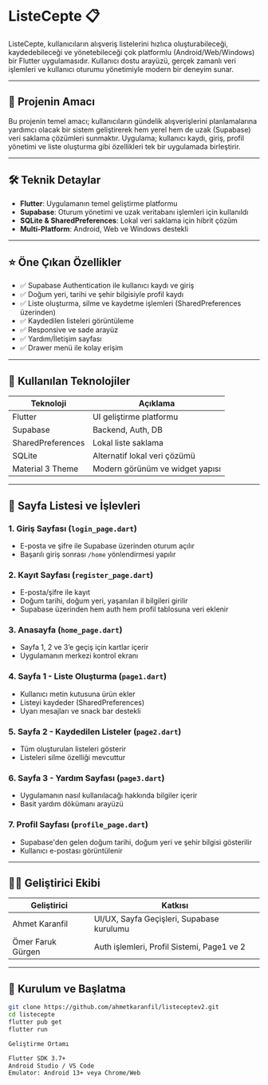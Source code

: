 # ListeCepte 📋

ListeCepte, kullanıcıların alışveriş listelerini hızlıca oluşturabileceği, kaydedebileceği ve yönetebileceği çok platformlu (Android/Web/Windows) bir Flutter uygulamasıdır. Kullanıcı dostu arayüzü, gerçek zamanlı veri işlemleri ve kullanıcı oturumu yönetimiyle modern bir deneyim sunar.

---

## 🧠 Projenin Amacı

Bu projenin temel amacı; kullanıcıların gündelik alışverişlerini planlamalarına yardımcı olacak bir sistem geliştirerek hem yerel hem de uzak (Supabase) veri saklama çözümleri sunmaktır. Uygulama; kullanıcı kaydı, giriş, profil yönetimi ve liste oluşturma gibi özellikleri tek bir uygulamada birleştirir.

---

## 🛠 Teknik Detaylar

- **Flutter**: Uygulamanın temel geliştirme platformu
- **Supabase**: Oturum yönetimi ve uzak veritabanı işlemleri için kullanıldı
- **SQLite & SharedPreferences**: Lokal veri saklama için hibrit çözüm
- **Multi-Platform**: Android, Web ve Windows destekli

---

## ⭐️ Öne Çıkan Özellikler

- ✅ Supabase Authentication ile kullanıcı kaydı ve giriş
- ✅ Doğum yeri, tarihi ve şehir bilgisiyle profil kaydı
- ✅ Liste oluşturma, silme ve kaydetme işlemleri (SharedPreferences üzerinden)
- ✅ Kaydedilen listeleri görüntüleme
- ✅ Responsive ve sade arayüz
- ✅ Yardım/İletişim sayfası
- ✅ Drawer menü ile kolay erişim

---

## 🧱 Kullanılan Teknolojiler

| Teknoloji             | Açıklama                                 |
|----------------------|------------------------------------------|
| Flutter              | UI geliştirme platformu                  |
| Supabase             | Backend, Auth, DB                        |
| SharedPreferences    | Lokal liste saklama                      |
| SQLite               | Alternatif lokal veri çözümü             |
| Material 3 Theme     | Modern görünüm ve widget yapısı          |

---

## 📂 Sayfa Listesi ve İşlevleri

### 1. Giriş Sayfası (`login_page.dart`)
- E-posta ve şifre ile Supabase üzerinden oturum açılır
- Başarılı giriş sonrası `/home` yönlendirmesi yapılır

### 2. Kayıt Sayfası (`register_page.dart`)
- E-posta/şifre ile kayıt
- Doğum tarihi, doğum yeri, yaşanılan il bilgileri girilir
- Supabase üzerinden hem auth hem profil tablosuna veri eklenir

### 3. Anasayfa (`home_page.dart`)
- Sayfa 1, 2 ve 3’e geçiş için kartlar içerir
- Uygulamanın merkezi kontrol ekranı

### 4. Sayfa 1 - Liste Oluşturma (`page1.dart`)
- Kullanıcı metin kutusuna ürün ekler
- Listeyi kaydeder (SharedPreferences)
- Uyarı mesajları ve snack bar destekli

### 5. Sayfa 2 - Kaydedilen Listeler (`page2.dart`)
- Tüm oluşturulan listeleri gösterir
- Listeleri silme özelliği mevcuttur

### 6. Sayfa 3 - Yardım Sayfası (`page3.dart`)
- Uygulamanın nasıl kullanılacağı hakkında bilgiler içerir
- Basit yardım dökümanı arayüzü

### 7. Profil Sayfası (`profile_page.dart`)
- Supabase'den gelen doğum tarihi, doğum yeri ve şehir bilgisi gösterilir
- Kullanıcı e-postası görüntülenir

---

## 🧑‍💻 Geliştirici Ekibi

| Geliştirici       | Katkısı                                    |
|-------------------|--------------------------------------------|
| Ahmet Karanfil    | UI/UX, Sayfa Geçişleri, Supabase kurulumu  |
| Ömer Faruk Gürgen | Auth işlemleri, Profil Sistemi, Page1 ve 2 |

---

## 🚀 Kurulum ve Başlatma

```bash
git clone https://github.com/ahmetkaranfil/listeceptev2.git
cd listecepte
flutter pub get
flutter run

Geliştirme Ortamı

Flutter SDK 3.7+
Android Studio / VS Code
Emulator: Android 13+ veya Chrome/Web
